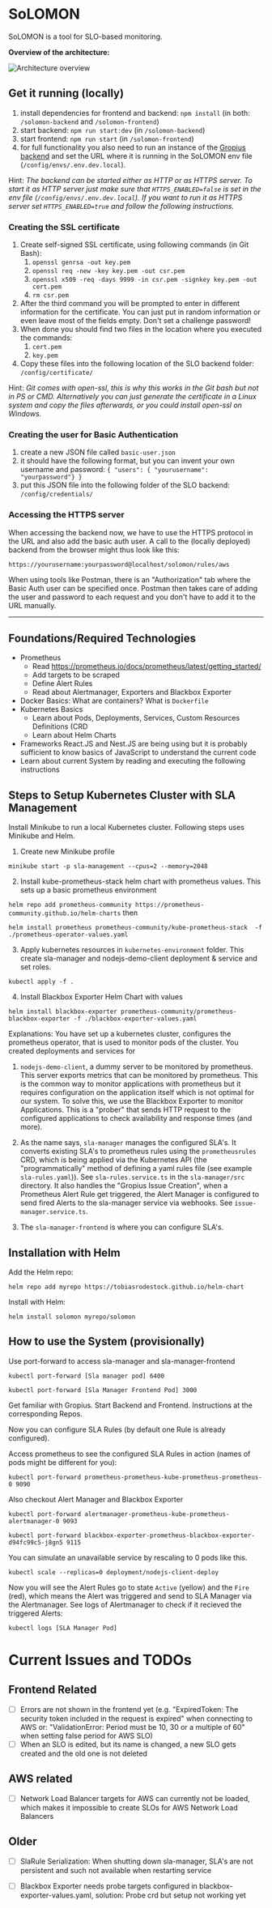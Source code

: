 # SoLOMON
SoLOMON is a tool for SLO-based monitoring.

**Overview of the architecture:**

![Architecture overview](documentation/images/logical-view.png)

## Get it running (locally)
1. install dependencies for frontend and backend: `npm install` (in both: `/solomon-backend` and `/solomon-frontend`)
2. start backend: `npm run start:dev`  (in `/solomon-backend`)
3. start frontend: `npm run start`  (in `/solomon-frontend`)
4. for full functionality you also need to run an instance of the [Gropius backend](https://github.com/ccims/ccims-backend-gql) and set the URL where it is running in the SoLOMON env file (`/config/envs/.env.dev.local`).

Hint: _The backend can be started either as HTTP or as HTTPS server.
To start it as HTTP server just make sure that `HTTPS_ENABLED=false` is set in the env file (`/config/envs/.env.dev.local`).
If you want to run it as HTTPS server set `HTTPS_ENABLED=true` and follow the following instructions._


### Creating the SSL certificate
1. Create self-signed SSL certificate, using following commands (in Git Bash):
   1. `openssl genrsa -out key.pem`
   2. `openssl req -new -key key.pem -out csr.pem`
   3. `openssl x509 -req -days 9999 -in csr.pem -signkey key.pem -out cert.pem`
   4. `rm csr.pem`
2. After the third command you will be prompted to enter in different information for the certificate. You can just put in random information or even leave most of the fields empty. Don't set a challenge password!
3. When done you should find two files in the location where you executed the commands:
   1. `cert.pem`
   2. `key.pem`
4. Copy these files into the following location of the SLO backend folder: `/config/certificate/`

Hint: _Git comes with open-ssl, this is why this works in the Git bash but not in PS or CMD. Alternatively you can just generate the certificate in a Linux system and copy the files afterwards, or you could install open-ssl on Windows._

### Creating the user for Basic Authentication
1. create a new JSON file called `basic-user.json`
2. it should have the following format, but you can invent your own username and password:
`{ "users": { "yourusername": "yourpassword"} }`
3. put this JSON file into the following folder of the SLO backend: `/config/credentials/`


### Accessing the HTTPS server
When accessing the backend now, we have to use the HTTPS protocol in the URL and also add the basic auth user.
A call to the (locally deployed) backend from the browser might thus look like this:

`https://yourusername:yourpassword@localhost/solomon/rules/aws`

When using tools like Postman, there is an "Authorization" tab where the Basic Auth user can be specified once.
Postman then takes care of adding the user and password to each request and you don't have to add it to the URL manually.

---

## Foundations/Required Technologies

- Prometheus 
    - Read https://prometheus.io/docs/prometheus/latest/getting_started/
    - Add targets to be scraped
    - Define Alert Rules
    - Read about Alertmanager, Exporters and Blackbox Exporter
- Docker Basics: What are containers? What is `Dockerfile`
- Kubernetes Basics
    - Learn about Pods, Deployments, Services, Custom Resources Definitions (CRD
    - Learn about Helm Charts
- Frameworks React.JS and Nest.JS are being using but it is probably sufficient to know basics of JavaScript to understand the current code
- Learn about current System by reading and executing the following instructions

## Steps to Setup Kubernetes Cluster with SLA Management

Install Minikube to run a local Kubernetes cluster. Following steps uses Minikube and Helm.

1. Create new Minikube profile

`minikube start -p sla-management --cpus=2 --memory=2048`

2. Install kube-prometheus-stack helm chart with prometheus values. This sets up a basic prometheus environment

`helm repo add prometheus-community https://prometheus-community.github.io/helm-charts` then

`helm install prometheus prometheus-community/kube-prometheus-stack  -f ./prometheus-operator-values.yaml`

3. Apply kubernetes resources in `kubernetes-environment` folder. This create sla-manager and nodejs-demo-client deployment & service and set roles.

`kubectl apply -f .`

4. Install Blackbox Exporter Helm Chart with values

`helm install blackbox-exporter prometheus-community/prometheus-blackbox-exporter -f ./blackbox-exporter-values.yaml`


Explanations: You have set up a kubernetes cluster, configures the prometheus operator, that is used to monitor pods of the cluster. You created deployments and services for 

1. `nodejs-demo-client`, a dummy server to be monitored by prometheus. This server exports metrics that can be monitored by prometheus. This is the common way to monitor applications with prometheus but it requires configuration on the application itself which is not optimal for our system. To solve this, we use the Blackbox Exporter to monitor Applications. This is a "prober" that sends HTTP request to the configured applications to check availability and response times (and more). 

2. As the name says, `sla-manager` manages the configured SLA's. It converts existing SLA's to prometheus rules using the `prometheusrules` CRD, which is being applied via the Kubernetes API (the "programmatically" method of defining a yaml rules file (see example `sla-rules.yaml`)). See `sla-rules.service.ts` in the `sla-manager/src` directory. It also handles the "Gropius Issue Creation", when a Prometheus Alert Rule get triggered, the Alert Manager is configured to send fired Alerts to the sla-manager service via webhooks. See `issue-manager.service.ts`.

3. The `sla-manager-frontend` is where you can configure SLA's.

## Installation with Helm

Add the Helm repo:

`helm repo add myrepo https://tobiasrodestock.github.io/helm-chart`

Install with Helm:

`helm install solomon myrepo/solomon`



## How to use the System (provisionally)

Use port-forward to access sla-manager and sla-manager-frontend

`kubectl port-forward [Sla manager pod] 6400`

`kubectl port-forward [Sla Manager Frontend Pod] 3000`

Get familiar with Gropius. Start Backend and Frontend. Instructions at the corresponding Repos.

Now you can configure SLA Rules (by default one Rule is already configured).

Access prometheus to see the configured SLA Rules in action (names of pods might be different for you):

`kubectl port-forward prometheus-prometheus-kube-prometheus-prometheus-0 9090`

Also checkout Alert Manager and Blackbox Exporter

`kubectl port-forward alertmanager-prometheus-kube-prometheus-alertmanager-0 9093`

`kubectl port-forward blackbox-exporter-prometheus-blackbox-exporter-d94fc99c5-j8gn5 9115`

You can simulate an unavailable service by rescaling to 0 pods like this.

`kubectl scale --replicas=0 deployment/nodejs-client-deploy`

Now you will see the Alert Rules go to state `Active` (yellow) and the `Fire` (red), which means the Alert was triggered and send to SLA Manager via the Alertmanager. See logs of Alertmanager to check if it recieved the triggered Alerts:

`kubectl logs [SLA Manager Pod]`



# Current Issues and TODOs
## Frontend Related
- [ ] Errors are not shown in the frontend yet (e.g. "ExpiredToken: The security token included in the request is expired" when connecting to AWS or: "ValidationError: Period must be 10, 30 or a multiple of 60" when setting false period for AWS SLO)
- [ ] When an SLO is edited, but its name is changed, a new SLO gets created and the old one is not deleted

## AWS related
- [ ] Network Load Balancer targets for AWS can currently not be loaded, which makes it impossible to create SLOs for AWS Network Load Balancers

## Older
- [ ] SlaRule Serialization: When shutting down sla-manager, SLA's are not persistent and such not available when restarting service
- [ ] Blackbox Exporter needs probe targets configured in blackbox-exporter-values.yaml, solution: Probe crd but setup not working yet




